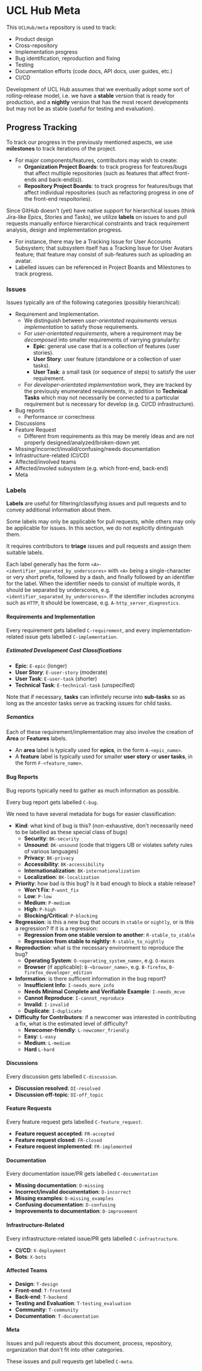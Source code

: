 # UCL Hub Meta

This `UCLHub/meta` repository is used to track:

- Product design
- Cross-repository
- Implementation progress
- Bug identification, reproduction and fixing
- Testing
- Documentation efforts (code docs, API docs, user guides, etc.)
- CI/CD

Development of UCL Hub assumes that we eventually adopt some sort of
rolling-release model, i.e. we have a **stable** version that is ready for
production, and a **nightly** version that has the most recent developments
but may not be as stable (useful for testing and evaluation).

## Progress Tracking

To track our progress in the previously mentioned aspects, we use **milestones**
to track iterations of the project.

- For major components/features, contributors may wish to create:
	- **Organization Project Boards**: to track progress for features/bugs that
	  affect multiple repositories (such as features that affect front-ends and
	  back-end(s)).
	- **Repository Project Boards**: to track progress for features/bugs that
	  affect individual repositories (such as refactoring progress in one
	  of the front-end respoitories).

Since GitHub doesn't (yet) have native support for hierarchical issues (think
Jira-like Epics, Stories and Tasks), we utilize **labels** on issues to
and pull requests manually enforce hierarchical constraints and track
requirement analysis, design and implementation progress.

- For instance, there may be a Tracking Issue for User Accounts Subsystem;
  that subsystem itself has a Tracking Issue for User Avatars feature; that
  feature may consist of sub-features such as uploading an avatar.
- Labelled issues can be referenced in Project Boards and Milestones to track
  progress.

### Issues

Issues typically are of the following categories (possibly hierarchical):

- Requirement and Implementation.
	- We distinguish between *user-orientated requirements* versus
	  *implementation* to satisfy those requirements.
	- For *user-orientated requirements*, where a requirement may be
	  *decomposed* into smaller requirements of varrying granularity:
		- **Epic**: general use case that is a collection of features (user
		  stories).
		- **User Story**: user feature (standalone or a collection of user
		  tasks).
		- **User Task**: a small task (or sequence of steps) to satisfy the
		  user requirement.
  	- For *developer-orientated implementation* work, they are tracked by the
  	  previously enumerated requirements, in addition to **Technical Tasks**
  	  which may not necessarily be connected to a particular requirement but is
  	  necessary for develop (e.g. CI/CD infrastructure).
- Bug reports
	- Performance or correctness
- Discussions
- Feature Request
	- Different from requirements as this may be merely ideas and are not
	  properly designed/analyzed/broken-down yet.
- Missing/incorrect/invalid/confusing/needs documentation
- Infrastructure-related (CI/CD)
- Affected/involved teams
- Affected/involed subsystem (e.g. which front-end, back-end)
- Meta

### Labels

**Labels** are useful for filtering/classifying issues and pull requests and to
convey additional information about them.

Some labels may only be applicable for pull requests, while others may only be
applicable for issues. In this section, we do not explicitly dintinguish them.

It requires contributors to **triage** issues and pull requests and assign them
suitable labels.

Each label generally has the form `<A>-<identifier_separated_by_underscores>`
with `<A>` being a single-character or very short prefix, followed by a dash,
and finally followed by an identifier for the label. When the identifier needs
to consist of multiple words, it should be separated by underscores, e.g.
`<identifier_separated_by_underscores>`. If the identifier includes acronyms
such as `HTTP`, it should be lowercase, e.g. `A-http_server_diagnostics`.

#### Requirements and Implementation

Every requirement gets labelled `C-requirement`, and every
implementation-related issue gets labelled `C-implementation`.

##### Estimated Development Cost Classifications

- **Epic**: `E-epic` (longer)
- **User Story**: `E-user-story` (moderate)
- **User Task**: `E-user-task` (shorter)
- **Technical Task**: `E-technical-task` (unspecified)

Note that if necessary, **tasks** can infinitely recurse into **sub-tasks** so
as long as the ancestor tasks serve as tracking issues for child tasks.

##### Semantics

Each of these requirement/implementation may also involve the creation of
**Area** or **Features** labels.

- An **area** label is typically used for **epics**, in the form
  `A-<epic_name>`.
- A **feature** label is typically used for smaller **user story** or
  **user tasks**, in the form `F-<feature_name>`.

#### Bug Reports

Bug reports typically need to gather as much information as possible.

Every bug report gets labelled `C-bug`.

We need to have several metadata for bugs for easier classification:

- **Kind**: what kind of bug is this? (non-exhaustive, don't necessarily need
  to be labelled as these special class of bugs)
	- **Security**: `BK-security`
	- **Unsound**: `BK-unsound` (code that triggers UB or violates safety rules
	  of various languages)
	- **Privacy**: `BK-privacy`
	- **Accessibility**: `BK-accessibility`
	- **Internationalization**: `BK-internationalization`
	- **Localization**: `BK-localization`
- **Priority**: how bad is this bug? Is it bad enough to block a stable release?
	- **Won't Fix**: `P-wont_fix`
	- **Low**: `P-low`
	- **Medium**: `P-medium`
	- **High**: `P-high`
	- **Blocking/Critical**: `P-blocking`
- **Regression**: is this a new bug that occurs in `stable` or `nightly`, or
  is this a regression? If it is a regression:
  	- **Regression from one stable version to another**: `R-stable_to_stable`
  	- **Regression from stable to nightly**: `R-stable_to_nightly`
- **Reproduction**: what is the necessary environment to reproduce the bug?
	- **Operating System**: `O-<operating_system_name>`, e.g. `O-macos`
	- **Browser** (if applicable): `B-<browser_name>`, e.g. `B-firefox`,
	  `B-firefox_developer_edition`
- **Information**: is there sufficent information in the bug report?
	- **Insufficient Info**: `I-needs_more_info`
	- **Needs Minimal Complete and Verifiable Example**: `I-needs_mcve`
	- **Cannot Reproduce**: `I-cannot_reproduce`
	- **Invalid**: `I-invalid`
	- **Duplicate**: `I-duplicate`
- **Difficulty for Contributors**: if a newcomer was interested in contributing
  a fix, what is the estimated level of difficulty?
  	- **Newcomer-friendly**: `L-newcomer_friendly`
  	- **Easy**: `L-easy`
  	- **Medium**: `L-medium`
  	- **Hard** `L-hard`

#### Discussions

Every discussion gets labelled `C-discussion`.

- **Discussion resolved**: `DI-resolved`
- **Discussion off-topic**: `DI-off_topic`

#### Feature Requests

Every feature request gets labelled `C-feature_request`.

- **Feature request accepted**: `FR-accepted`
- **Feature request closed**: `FR-closed`
- **Feature request implemented**: `FR-implemented`

#### Documentation

Every documentation issue/PR gets labelled `C-documentation`

- **Missing documentation**: `D-missing`
- **Incorrect/invalid documentation**: `D-incorrect`
- **Missing examples**: `D-missing_examples`
- **Confusing documentation**: `D-confusing`
- **Improvements to documentation**: `D-improvement`

#### Infrastructure-Related

Every infrastructure-related issue/PR gets labelled `C-infrastructure`.

- **CI/CD**: `X-deployment`
- **Bots**: `X-bots`

#### Affected Teams

- **Design**: `T-design`
- **Front-end**: `T-frontend`
- **Back-end**: `T-backend`
- **Testing and Evaluation**: `T-testing_evaluation`
- **Community**: `T-community`
- **Documentation**: `T-documentation`

#### Meta

Issues and pull requests about this document, process, repository, organization
that don't fit into other categories.

These issues and pull requests get labelled `C-meta`.
